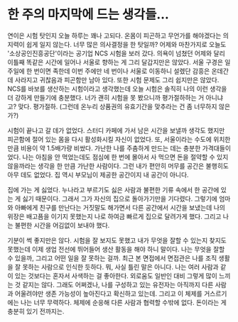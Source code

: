 # 한 주의 마지막에 드는 생각들...

연이은 시험 탓인지 오늘 하루는 꽤나 고되다. 온몸이 피곤하고 무언가를 해야겠다는 의지력이 쉽게 일지 않는다. 너무 많은 의사결정을 한 탓일까? 어제와 마찬가지로 오늘도 '소상공인진흥공단'이라는 공기업 NCS 시험을 보러 갔다. 의욕이 넘쳤던 어제와 달리 이틀째 똑같은 시간에 일어나 서울로 향하는 게 그리 달갑지만은 않았다. 서울 구경은 일주일에 한 번이면 족한데 이번 주에만 네 번이나 서울로 이동하니 설렜단 감흥은 온데간데 사라지고 귀찮음과 피곤함만 남아 있다. 또한 시험 문제도 그리 쉽지만은 않았다. NCS를 바보를 생산하는 시험이라고 생각했는데 오늘 시험은 솔직히 나의 이런 생각을 더 강하게 만들기에 충분했다. 너가 괜히 시험을 못 봤으니까 평가절하하는 거 아니냐고? 맞다. 평가절하. (그런데 온누리 상품권의 유효기간을 맞추라는 건 좀 너무하지 않은가?)

시험이 끝나고 갈 데가 없었다. 스터디 카페에 가서 남은 시간을 보낼까 생각도 했지만 피곤함에 절어 있는 몸을 다시 활성화시킬 자신이 없었다. 또, 서울이라는 수도에 위치한 만큼 비용이 약 1.5배가량 비쌌다. 가난한 나를 주춤하게 만드는 데는 충분한 가격대들이었다. 나는 아침을 안 먹었는데도 점심에 한 번에 몰아서 사 먹으면 돈을 절약할 수 있지 않을까라는 생각을 한 만큼 가난한 사람이다. 그런 내가 편안히 머무를 공간은 불행히도 아무 데도 없었다. 집 역시 부모님이 제공한 공간이지 내 공간이 아니다.

집에 가는 게 싫었다. 누나라고 부르기도 싫은 사람과 불편한 기류 속에서 한 공간에 있는 게 싫기 때문이다. 그래서 그가 자신의 집으로 돌아가기만을 기다렸다. 그렇기에 엄마와 아빠에게 친구를 만난다는 거짓말도 해가면서 다른 공간에서 시간을 보냈는데 나의 위장은 배고픔을 이기지 못했는지 나로 하여금 빠르게 집으로 달려가게 했다. 그리고 나는 불편한 시간을 어김없이 보내야 했다.

기분이 썩 좋지만은 않다. 시험을 잘 보지도 못했고 내가 무엇을 잘할 수 있는지 찾지도 못했는데 이제 생업 전선에 뛰어들어 생산 활동을 해야 하니 말이다. 나는 무엇을 잘할 수 있을까, 그리고 어떤 일을 잘 못하는 걸까. 최근 본 면접에서 면접관은 나를 조직 생활을 잘 못하는 사람으로 인식한 듯하다. 뭐, 사실 틀린 말은 아니다. 나는 여러 사람과 같이 있는 것보다는 혼자서 사색하는 걸 좋아한다. 외로움도 일반인 대비 그렇게 많이 느끼는 것 같지는 않다. 그래도 어쩌겠나, 나를 구성하고 있는 유전자는 아직까지 다른 사람과 어울려야만 생존 가능성이 높아진다고 확신하고 있는데. 그리고 이 체제를 거스르기에는 나는 너무 무력하다. 체제에 순응해 다른 사람과 협력할 수밖에 없다. 돈이라는 게 충분히 있기 전까지는.

